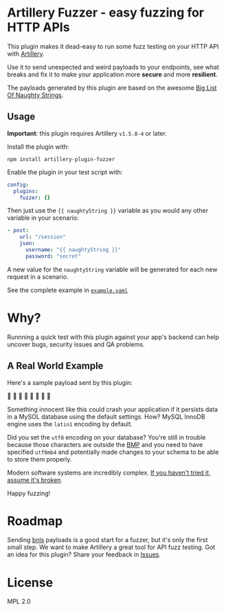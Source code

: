 
# Artillery Fuzzer - easy fuzzing for HTTP APIs

This plugin makes it dead-easy to run some fuzz testing on your HTTP API with [Artillery](https://artillery.io).

Use it to send unexpected and weird payloads to your endpoints, see what breaks and fix it to make your application more **secure** and more **resilient**.

The payloads generated by this plugin are based on the awesome [Big List Of Naughty Strings](https://github.com/minimaxir/big-list-of-naughty-strings/).

## Usage

**Important**: this plugin requires Artillery `v1.5.8-4` or later.

Install the plugin with:

```
npm install artillery-plugin-fuzzer
```

Enable the plugin in your test script with:

```yaml
config:
  plugins:
    fuzzer: {}
```

Then just use the `{{ naughtyString }}` variable as you would any other variable in your scenario:

```yaml
- post:
    url: "/session"
    json:
      username: "{{ naughtyString }}"
      password: "secret"
```

A new value for the `naughtyString` variable will be generated for each new request in a scenario.

See the complete example in [`example.yaml`](example.yaml)

# Why?

Runnning a quick test with this plugin against your app's backend can help uncover bugs, security issues and QA problems.

## A Real World Example

Here's a sample payload sent by this plugin:

👾 🙇 💁 🙅 🙆 🙋 🙎 🙍

Something innocent like this could crash your application if it persists data in a MySOL database using the default settings. How? MySQL InnoDB engine uses the `latin1` encoding by default.

Did you set the `utf8` encoding on your database? You're still in trouble because those characters are outside the [BMP](https://en.wikipedia.org/wiki/Plane_(Unicode)#Basic_Multilingual_Plane) and you need to have specified `utf8mb4` and potentially made changes to your schema to be able to store them properly.

Modern software systems are incredibly complex. [If you haven't tried it, assume it's broken](https://landing.google.com/sre/book/chapters/testing-reliability.html).

Happy fuzzing!

# Roadmap

Sending [bnls](https://github.com/minimaxir/big-list-of-naughty-strings/) payloads is a good start for a fuzzer, but it's only the first small step. We want to make Artillery a great tool for API fuzz testing. Got an idea for this plugin? Share your feedback in [Issues](https://github.com/shoreditch-ops/artillery-plugin-fuzzer/issues).

# License

MPL 2.0
